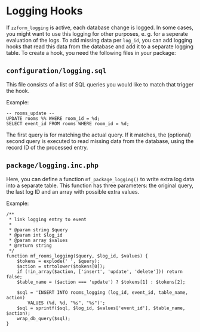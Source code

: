 <!--
# zzform
# about logging hooks
#
# Part of »Zugzwang Project«
# https://www.zugzwang.org/modules/zzwrap
#
# @author Gustaf Mossakowski <gustaf@koenige.org>
# @copyright Copyright © 2024 Gustaf Mossakowski
# @license http://opensource.org/licenses/lgpl-3.0.html LGPL-3.0
#
-->

# Logging Hooks

If `zzform_logging` is active, each database change is logged. In some
cases, you might want to use this logging for other purposes, e. g. for
a seperate evaluation of the logs. To add missing data per `log_id`, you
can add logging hooks that read this data from the database and add it
to a separate logging table. To create a hook, you need the following
files in your package:

## `configuration/logging.sql`

This file consists of a list of SQL queries you would like to match that
trigger the hook.

Example:

    -- rooms_update --
    UPDATE rooms %% WHERE room_id = %d;
    SELECT event_id FROM rooms WHERE room_id = %d;

The first query is for matching the actual query. If it matches, the
(optional) second query is executed to read missing data from the
database, using the record ID of the processed entry.

## `package/logging.inc.php`

Here, you can define a function `mf_package_logging()` to write extra
log data into a separate table. This function has three parameters: the
original query, the last log ID and an array with possible extra values.

Example:

    /**
     * link logging entry to event
     *
     * @param string $query
     * @param int $log_id
     * @param array $values
     * @return string
     */
    function mf_rooms_logging($query, $log_id, $values) {
    	$tokens = explode(' ', $query);
    	$action = strtolower($tokens[0]);
    	if (!in_array($action, ['insert', 'update', 'delete'])) return false;
    	$table_name = ($action === 'update') ? $tokens[1] : $tokens[2];
    	
    	$sql = 'INSERT INTO rooms_logging (log_id, event_id, table_name, action)
    		VALUES (%d, %d, "%s", "%s")';
    	$sql = sprintf($sql, $log_id, $values['event_id'], $table_name,  $action);
    	wrap_db_query($sql);
    }
